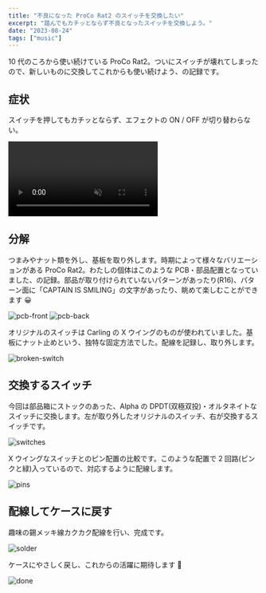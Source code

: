 ```yaml
---
title: "不良になった ProCo Rat2 のスイッチを交換したい"
excerpt: "踏んでもカチッとならず不良となったスイッチを交換しよう。"
date: "2023-08-24"
tags: ["music"]
---
```


10 代のころから使い続けている ProCo Rat2。ついにスイッチが壊れてしまったので、新しいものに交換してこれからも使い続けよう、の記録です。

## 症状

スイッチを押してもカチッとならず、エフェクトの ON / OFF が切り替わらない。

<video controls autoplay loop muted src="/assets/blog/proco-rat-replace-switch/problem_hd.mov" type="video/mp4">
Sorry, your browser doesn't support embedded videos.
</video>

## 分解

つまみやナット類を外し、基板を取り外します。時期によって様々なバリエーションがある ProCo Rat2。わたしの個体はこのような PCB・部品配置となっていました、の記録。部品が取り付けられていないパターンがあったり(R16)、パターン面に「CAPTAIN IS SMILING」の文字があったり、眺めて楽しむことができます 😀

![pcb-front](/assets/blog/proco-rat-replace-switch/pcb-front.jpg)
![pcb-back](/assets/blog/proco-rat-replace-switch/pcb-back.jpg)

オリジナルのスイッチは Carling の X ウイングのものが使われていました。基板にナット止めという、独特な固定方法でした。配線を記録し、取り外します。

![broken-switch](/assets/blog/proco-rat-replace-switch/broken-switch.jpg)

## 交換するスイッチ

今回は部品箱にストックのあった、Alpha の DPDT(双極双投)・オルタネイトなスイッチに交換します。左が取り外したオリジナルのスイッチ、右が交換するスイッチです。

![switches](/assets/blog/proco-rat-replace-switch/switches.jpg)

X ウイングなスイッチとのピン配置の比較です。このような配置で 2 回路(ピンクと緑)入っているので、対応するように配線します。

![pins](/assets/blog/proco-rat-replace-switch/pins.png)

## 配線してケースに戻す

趣味の錫メッキ線カクカク配線を行い、完成です。

![solder](/assets/blog/proco-rat-replace-switch/solder.jpg)

ケースにやさしく戻し、これからの活躍に期待します 🙂

![done](/assets/blog/proco-rat-replace-switch/done.jpg)
